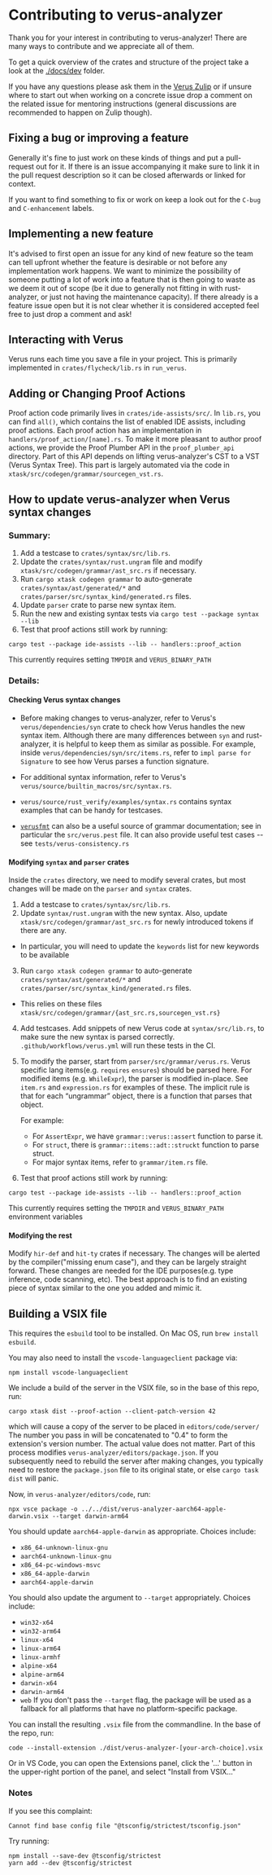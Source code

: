 # Contributing to verus-analyzer

Thank you for your interest in contributing to verus-analyzer! There are many ways to contribute
and we appreciate all of them.

To get a quick overview of the crates and structure of the project take a look at the
[./docs/dev](./docs/dev) folder.

If you have any questions please ask them in the [Verus Zulip](https://verus-lang.zulipchat.com/) 
or if unsure where to start out when working on a concrete issue drop a comment
on the related issue for mentoring instructions (general discussions are
recommended to happen on Zulip though).

## Fixing a bug or improving a feature

Generally it's fine to just work on these kinds of things and put a pull-request out for it. If there
is an issue accompanying it make sure to link it in the pull request description so it can be closed
afterwards or linked for context.

If you want to find something to fix or work on keep a look out for the `C-bug` and `C-enhancement`
labels.

## Implementing a new feature

It's advised to first open an issue for any kind of new feature so the team can tell upfront whether
the feature is desirable or not before any implementation work happens. We want to minimize the
possibility of someone putting a lot of work into a feature that is then going to waste as we deem
it out of scope (be it due to generally not fitting in with rust-analyzer, or just not having the
maintenance capacity). If there already is a feature issue open but it is not clear whether it is
considered accepted feel free to just drop a comment and ask!

## Interacting with Verus

Verus runs each time you save a file in your project.  This is primarily implemented in
`crates/flycheck/lib.rs` in `run_verus`.

## Adding or Changing Proof Actions

Proof action code primarily lives in `crates/ide-assists/src/`.  In `lib.rs`,
you can find `all()`, which contains the list of enabled IDE assists, including proof actions.
Each proof action has an implementation in `handlers/proof_action/[name].rs`.
To make it more pleasant to author proof actions, we provide the Proof Plumber API
in the `proof_plumber_api` directory.  Part of this API depends on lifting verus-analyzer's
CST to a VST (Verus Syntax Tree).  This part is largely automated via the code in `xtask/src/codegen/grammar/sourcegen_vst.rs`.

## How to update verus-analyzer when Verus syntax changes

### Summary:
1. Add a testcase to `crates/syntax/src/lib.rs`.
2. Update the `crates/syntax/rust.ungram` file and modify `xtask/src/codegen/grammar/ast_src.rs` if necessary.
3. Run `cargo xtask codegen grammar` to  auto-generate `crates/syntax/ast/generated/*` and `crates/parser/src/syntax_kind/generated.rs` files.
4. Update `parser` crate to parse new syntax item.
5. Run the new and existing syntax tests via `cargo test --package syntax --lib`
6. Test that proof actions still work by running:
```
cargo test --package ide-assists --lib -- handlers::proof_action
```
This currently requires setting `TMPDIR` and `VERUS_BINARY_PATH`

### Details:

#### Checking Verus syntax changes
- Before making changes to verus-analyzer, refer to Verus's `verus/dependencies/syn` crate to check how Verus handles the new syntax item. Although there are many differences between `syn` and rust-analyzer, it is helpful to keep them as similar as possible. 
For example, inside `verus/dependencies/syn/src/items.rs`, refer to `impl parse for Signature` to see how Verus parses a function signature. 

- For additional syntax information, refer to Verus's `verus/source/builtin_macros/src/syntax.rs`.

- `verus/source/rust_verify/examples/syntax.rs` contains syntax examples that can be handy for testcases. 

- [`verusfmt`](https://github.com/verus-lang/verusfmt) can also be a useful source of grammar documentation; see in particular the `src/verus.pest` file.  It can also provide useful test cases -- see `tests/verus-consistency.rs`


#### Modifying `syntax` and `parser` crates
Inside the `crates` directory, we need to modify several crates, but most changes will be made on the `parser` and `syntax` crates.

1. Add a testcase to `crates/syntax/src/lib.rs`.
2. Update `syntax/rust.ungram` with the new syntax. Also, update `xtask/src/codegen/grammar/ast_src.rs` for newly introduced tokens if there are any. 
  - In particular, you will need to update the `keywords` list for new keywords to be available

3. Run `cargo xtask codegen grammar` to  auto-generate `crates/syntax/ast/generated/*` and `crates/parser/src/syntax_kind/generated.rs` files.
  - This relies on these files `xtask/src/codegen/grammar/{ast_src.rs,sourcegen_vst.rs}` 

4. Add testcases. Add snippets of new Verus code at `syntax/src/lib.rs`, to make sure the new syntax is parsed correctly. `.github/workflows/verus.yml` will run these tests in the CI.

5. To modify the parser, start from `parser/src/grammar/verus.rs`. Verus specific lang items(e.g. `requires` `ensures`) should be parsed here. For modified items (e.g. `WhileExpr`), the parser is modified in-place. See `item.rs` and `expression.rs` for examples of these. The implicit rule is that for each “ungrammar” object, there is a function that parses that object. 

    For example:
    - For `AssertExpr`, we have `grammar::verus::assert` function to parse it. 
    - For `struct`, there is  `grammar::items::adt::struckt` function to parse struct.
    - For major syntax items, refer to `grammar/item.rs` file.

6. Test that proof actions still work by running:
```
cargo test --package ide-assists --lib -- handlers::proof_action
```
This currently requires setting the `TMPDIR` and `VERUS_BINARY_PATH` environment variables


#### Modifying the rest
Modify `hir-def` and `hit-ty` crates if necessary. The changes will be alerted
by the compiler("missing enum case"), and they can be largely straight forward.
These changes are needed for the IDE purposes(e.g. type inference, code
scanning, etc).  The best approach is to find an existing piece of syntax
similar to the one you added and mimic it.



## Building a VSIX file

This requires the `esbuild` tool to be installed.  On Mac OS, run `brew install esbuild`.

You may also need to install the `vscode-languageclient` package via:
```
npm install vscode-languageclient
```

We include a build of the server in the VSIX file, so in the base of this repo, run:
```
cargo xtask dist --proof-action --client-patch-version 42
```
which will cause a copy of the server to be placed in `editors/code/server/`
The number you pass in will be concatenated to "0.4" to form the extension's
version number.  The actual value does not matter.  Part of this process modifies
`verus-analyzer/editors/package.json`.  If you subsequently need to rebuild
the server after making changes, you typically need to restore the `package.json` file
to its original state, or else `cargo task dist` will panic.

Now, in `verus-analyzer/editors/code`, run:
```
npx vsce package -o ../../dist/verus-analyzer-aarch64-apple-darwin.vsix --target darwin-arm64
```
You should update `aarch64-apple-darwin` as appropriate.  Choices include:
  - `x86_64-unknown-linux-gnu`
  - `aarch64-unknown-linux-gnu`
  - `x86_64-pc-windows-msvc`
  - `x86_64-apple-darwin`
  - `aarch64-apple-darwin`

You should also update the argument to `--target` appropriately.  Choices include:
 - `win32-x64`
 - `win32-arm64`
 - `linux-x64`
 - `linux-arm64`
 - `linux-armhf`
 - `alpine-x64`
 - `alpine-arm64`
 - `darwin-x64`
 - `darwin-arm64`
 - `web`
If you don't pass the `--target` flag, the package will be used as a fallback
for all platforms that have no platform-specific package.

You can install the resulting `.vsix` file from the commandline.  In the base of the repo, run:
```
code --install-extension ./dist/verus-analyzer-[your-arch-choice].vsix
```
Or in VS Code, you can open the Extensions panel, click the '...' button in the upper-right
portion of the panel, and select "Install from VSIX..."

### Notes

If you see this complaint:
```
Cannot find base config file "@tsconfig/strictest/tsconfig.json"
```
Try running:
```
npm install --save-dev @tsconfig/strictest
yarn add --dev @tsconfig/strictest
```

